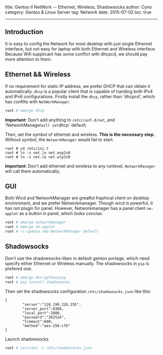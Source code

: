 title: Gentoo II NetWork -- Ethernet, Wireless, Shadowsocks
author: Cyno
category: Gentoo & Linux Server
tag: Network
date: 2015-07-02
toc: true

---
## Introduction
It is easy to config the Network for most desktop with just single Ethernet interface, but not easy for laptop with both Ethernet and Wireless interface. Because Wifi supplicant has some conflict with dhcpcd, we should pay more attention to them.

## Ethernet && Wireless
If no requirement for static IP address, we prefer DHCP that can obtain it automatically. `dhcp` is a popular client that is capable of handing both IPv4 and IPv6 configurations.
Firstly install the `dhcp`, rather than 'dhcpcd', which has conflits with `NetWorkManager`.
```bash
root # emerge dhcp
```
**Important**: Don't add anything to `/etc/conf.d/net`, and 'NetworkManager` will set `dhcp` default;

Then, set the symbol of ethernet and wireless.
**This is the necessary step.** Without symbol, the `NetworkManager` would fail to start.
```
root # cd /etc/ini.t
root # ln -s net.lo net.enp2s0
root # ln -s net.lo net.wlp3s0
```
**Important**: Don't add ethernet and wireless to any runlevel, `NetworkManager` will call them automatically;

## GUI
Both Wicd and NetworkManager are greatful fraphical client on desktop environment, and we prefer Networkmanager. Though wicd is powerful, it has not plugin for panel. However, Networkmanager has a panel client `nm-applet` as a button in panel, which looks concise.
```bash
root # emerge networkmanager
root # emerge nm-applet
root # rc-update add NetworkManager default
```

## Shadowsocks
Don't use the shadowsocks-libev in default gentoo portage, which need specify either Ethernet or Wireless manually. The shadowsocks in `pip` is prefered one.
```bash
root # emerge dev-python/pip
root # pip install shadowsocks
```
Then set the shadowsocks configuration `/etc/shadowsocks.json` like this:
```
{
        "server":"128.199.226.255",
        "server_port":8388,
        "local_port":1080,
        "password":"262524",
        "timeout":600,
        "method":"aes-256-cfb"
}
```
Launch shadowsocks
```bash
root # ssclient -c /etc/shadowsocks.json
```
